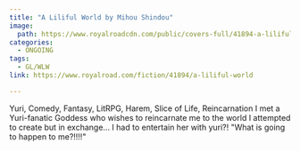 ```yaml
---
title: "A Liliful World by Mihou Shindou"
image:
  path: https://www.royalroadcdn.com/public/covers-full/41894-a-liliful-world.jpg
categories:
  - ONGOING
tags:
  - GL/WLW
link: https://www.royalroad.com/fiction/41894/a-liliful-world

---
```

Yuri, Comedy, Fantasy, LitRPG, Harem, Slice of Life, Reincarnation
I met a Yuri-fanatic Goddess who wishes to reincarnate me to the world I attempted to create but in exchange... I had to entertain her with yuri?! "What is going to happen to me?!!!!"

